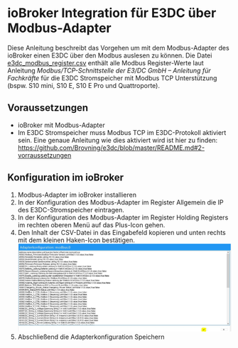 # ioBroker Integration für E3DC über Modbus-Adapter
Diese Anleitung beschreibt das Vorgehen um mit dem Modbus-Adapter des ioBroker einen E3DC über den Modbus auslesen zu können.
Die Datei [e3dc_modbus_register.csv](./e3dc_modbus_register.csv) enthält alle Modbus Register-Werte laut Anleitung *Modbus/TCP-Schnittstelle der E3/DC GmbH – Anleitung für Fachkräfte* für die E3DC Stromspeicher mit Modbus TCP Unterstützung (bspw. S10 mini, S10 E, S10 E Pro und Quattroporte). 

## Voraussetzungen
* ioBroker mit Modbus-Adapter
* Im E3DC Stromspeicher muss Modbus TCP im E3DC-Protokoll aktiviert sein.
Eine genaue Anleitung wie dies aktiviert wird ist hier zu finden: https://github.com/Brovning/e3dc/blob/master/README.md#2-vorraussetzungen

## Konfiguration im ioBroker
1. Modbus-Adapter im ioBroker installieren
2. In der Konfiguration des Modbus-Adapter im Register Allgemein die IP des E3DC-Stromspeicher eintragen.
3. In der Konfiguration des Modbus-Adapter im Register Holding Registers im rechten oberen Menü auf das Plus-Icon gehen.
4. Den Inhalt der CSV-Datei in das Eingabefeld kopieren und unten rechts mit dem kleinen Haken-Icon bestätigen.
![Menü Import aus CSV in der modbus-Adapterkonfiguration im ioBroker](./ioBroker_modbus-adapter_import.jpg?raw=true "ioBroker > Instanzen > modbus-Adapter > Konfiguration > Holding Registers > Import aus CSV")
5. Abschließend die Adapterkonfiguration Speichern
